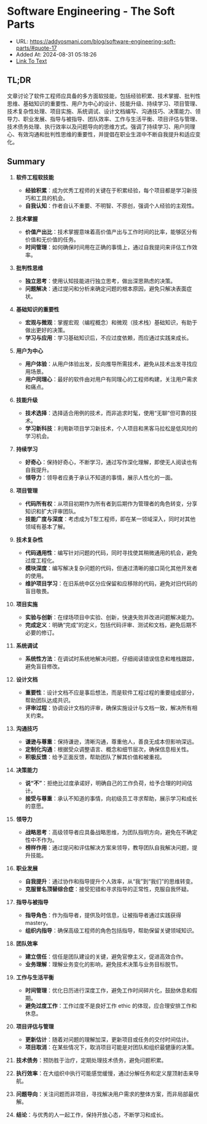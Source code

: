 # Software Engineering - The Soft Parts
- URL: https://addyosmani.com/blog/software-engineering-soft-parts/#quote-17
- Added At: 2024-08-31 05:18:26
- [Link To Text](2024-08-31-software-engineering---the-soft-parts_raw.md)

## TL;DR
文章讨论了软件工程师应具备的多方面软技能，包括经验积累、技术掌握、批判性思维、基础知识的重要性、用户为中心的设计、技能升级、持续学习、项目管理、技术复杂性处理、项目实施、系统调试、设计文档编写、沟通技巧、决策能力、领导力、职业发展、指导与被指导、团队效率、工作与生活平衡、项目评估与管理、技术债务处理、执行效率以及问题导向的思维方式。强调了持续学习、用户同理心、有效沟通和批判性思维的重要性，并提倡在职业生涯中不断自我提升和适应变化。

## Summary
1. **软件工程软技能**
   - **经验积累**：成为优秀工程师的关键在于积累经验，每个项目都是学习新技巧和工具的机会。
   - **自我认知**：作者自认不重要、不明智、不原创，强调个人经验的主观性。

2. **技术掌握**
   - **价值产出比**：技术掌握意味着高价值产出与工作时间的比率，能够区分有价值和无价值的任务。
   - **时间管理**：如何确保时间用在正确的事情上，通过自我提问来评估工作效率。

3. **批判性思维**
   - **独立思考**：使用认知技能进行独立思考，做出深思熟虑的决策。
   - **问题解决**：通过提问和分析来确定问题的根本原因，避免只解决表面症状。

4. **基础知识的重要性**
   - **宏观与微观**：掌握宏观（编程概念）和微观（技术栈）基础知识，有助于做出更好的决策。
   - **学习与应用**：学习基础知识后，不应过度依赖，而应通过实践来成长。

5. **用户为中心**
   - **用户体验**：从用户体验出发，反向推导所需技术，避免从技术出发寻找应用场景。
   - **用户同理心**：最好的软件由对用户有同理心的工程师构建，关注用户需求和痛点。

6. **技能升级**
   - **技术选择**：选择适合用例的技术，而非追求时髦，使用“无聊”但可靠的技术。
   - **学习新科技**：利用新项目学习新技术，个人项目和黑客马拉松是低风险的学习机会。

7. **持续学习**
   - **好奇心**：保持好奇心，不断学习，通过写作深化理解，即使无人阅读也有自我提升。
   - **领导力**：领导者应勇于承认不知道的事情，展示人性化的一面。

8. **项目管理**
   - **代码所有权**：从项目初期作为所有者到后期作为管理者的角色转变，分享知识和扩大评审团队。
   - **技能广度与深度**：考虑成为T型工程师，即在某一领域深入，同时对其他领域有基本了解。

9. **技术复杂性**
   - **代码通用性**：编写针对问题的代码，同时寻找使其稍微通用的机会，避免过度工程化。
   - **模块深度**：编写解决复杂问题的代码，但通过清晰的接口简化其他开发者的使用。
   - **维护项目学习**：在旧系统中区分应保留和应移除的代码，避免对旧代码的盲目敬畏。

10. **项目实施**
    - **实验与创新**：在绿场项目中实验、创新，快速失败并改进问题解决能力。
    - **完成定义**：明确“完成”的定义，包括代码评审、测试和文档，避免后期不必要的修订。

11. **系统调试**
    - **系统性方法**：在调试时系统地解决问题，仔细阅读错误信息和堆栈跟踪，避免盲目修改。

12. **设计文档**
    - **重要性**：设计文档不应是事后想法，而是软件工程过程的重要组成部分，帮助团队达成共识。
    - **评审过程**：协调设计文档的评审，确保实施设计与文档一致，解决所有相关约束。

13. **沟通技巧**
    - **谦逊与尊重**：保持谦逊，清晰沟通，尊重他人，善良无成本但影响深远。
    - **定制化沟通**：根据受众调整语言、概念和细节层次，确保信息相关性。
    - **积极反馈**：给予正面反馈，帮助团队了解其价值和被重视。

14. **决策能力**
    - **说“不”**：拒绝比过度承诺好，明确自己的工作负荷，给予合理的时间估计。
    - **接受与尊重**：承认不知道的事情，向初级员工寻求帮助，展示学习和成长的意愿。

15. **领导力**
    - **战略思考**：高级领导者应具备战略思维，为团队指明方向，避免在不确定性中不作为。
    - **榜样作用**：通过提问和评估解决方案来领导，教导团队自我解决问题，提升技能。

16. **职业发展**
    - **自我提升**：通过协作和指导提升个人效率，从“我”到“我们”的思维转变。
    - **克服冒名顶替综合症**：接受犯错和寻求指导的正常性，克服自我怀疑。

17. **指导与被指导**
    - **指导角色**：作为指导者，提供及时信息，让被指导者通过实践获得 mastery。
    - **组织内指导**：确保高级工程师的角色包括指导，帮助保留关键领域知识。

18. **团队效率**
    - **建立信任**：信任是团队建设的关键，避免官僚主义，促进高效合作。
    - **业务理解**：理解业务变化的影响，避免技术决策与业务目标脱节。

19. **工作与生活平衡**
    - **时间管理**：优化日历进行深度工作，避免工作时间碎片化，鼓励休息和假期。
    - **避免过度工作**：工作过度不是良好工作 ethic 的体现，应合理安排工作和休息。

20. **项目评估与管理**
    - **更新估计**：随着对问题的理解加深，更新项目或任务的交付时间估计。
    - **项目取消**：在某些情况下，取消项目可能是对团队和组织最健康的决策。

21. **技术债务**：预防胜于治疗，定期处理技术债务，避免问题积累。

22. **执行效率**：在大组织中执行可能感觉缓慢，通过分解任务和定义屋顶射击来导航。

23. **问题导向**：关注问题而非项目，寻找解决用户需求的整体方案，而非局部最优解。

24. **结论**：与优秀的人一起工作，保持开放心态，不断学习和成长。
